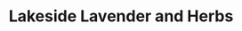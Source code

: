 ---
title: "Lakeside Lavender and Herbs"
url: /la-porte/lakeside-lavender-and-herbs/
shop: herbalist
---